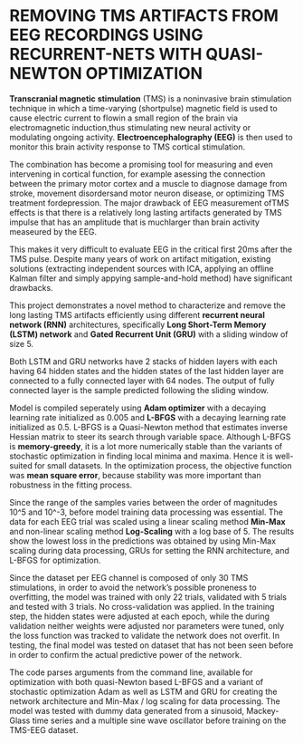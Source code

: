 # REMOVING TMS ARTIFACTS FROM EEG RECORDINGS USING RECURRENT-NETS WITH QUASI-NEWTON OPTIMIZATION 

**Transcranial  magnetic  stimulation**  (TMS)  is  a  noninvasive brain  stimulation  technique  in  which  a  time-varying  (shortpulse) magnetic field is used to cause electric current to flowin a small region of the brain via electromagnetic induction,thus stimulating new neural activity or modulating ongoing activity. **Electroencephalography (EEG)** is then used to monitor this brain activity response to TMS cortical stimulation.

The combination has become a promising tool for measuring and even intervening in cortical function, for example asessing the connection between the primary motor cortex and a muscle to diagnose damage from stroke, movement disordersand motor neuron disease, or optimizing TMS treatment fordepression.   The  major  drawback  of  EEG  measurement  ofTMS effects is that there is a relatively long lasting artifacts generated by TMS impulse that has an amplitude that is muchlarger than brain activity measeured by the EEG. 

This makes it very difficult to evaluate EEG in the critical first 20ms after the TMS pulse.  Despite many years of work on artifact mitigation, existing solutions (extracting independent sources with ICA, applying an offline Kalman filter and simply appying sample-and-hold method) have significant drawbacks.  

This project demonstrates a  novel  method  to  characterize  and  remove  the long lasting TMS artifacts efficiently using different **recurrent neural network (RNN)** architectures, specifically **Long Short-Term Memory  (LSTM)  network** and **Gated Recurrent Unit (GRU)** with a sliding window of size 5. 

Both LSTM and GRU networks have 2 stacks of hidden layers with each having 64 hidden states and the hidden states of the last hidden layer are connected to a fully connected layer with 64 nodes. The output of fully connected layer is the sample predicted following the sliding window. 

Model is compiled seperately using **Adam optimizer** with a decaying learning rate initialized as 0.005 and **L-BFGS** with a decaying learning rate initialized as 0.5. L-BFGS is a Quasi-Newton method that estimates inverse Hessian matrix to steer its search through variable space. Although L-BFGS is **memory-greedy**, it is a lot more numerically stable than the variants of stochastic optimization in finding local minima and maxima. Hence it is well-suited for small datasets. In the optimization process, the objective function was **mean square error**, because stability was more important than robustness in the fitting process. 

Since the range of the samples varies between the order of magnitudes 10^5 and 10^-3, before model training data processing was essential. The data for each EEG trial was scaled using a linear scaling method **Min-Max** and non-linear scaling method **Log-Scaling** with a log base of 5. The results show the lowest loss in the predictions was obtained by using Min-Max scaling during data processing, GRUs for setting the RNN architecture, and L-BFGS for optimization. 

Since the dataset per EEG channel is composed of only 30 TMS stimulations,  in order to avoid the network’s possible  proneness  to  overfitting,  the  model  was trained with only 22 trials, validated with 5 trials and tested with 3 trials. No cross-validation was applied. In the training step, the hidden states were adjusted at each epoch, while the during validation neither weights were adjusted nor parameters were tuned, only the loss function was tracked to validate the network does not overfit. In testing, the final model was tested on dataset that has not been seen before in order to confirm the actual predictive power of the network.

The code parses arguments from the command line, available for optimization with both quasi-Newton based L-BFGS and a variant of stochastic optimization Adam as well as LSTM and GRU for creating the network architecture and Min-Max / log scaling for data processing. The model was tested with dummy data generated from a sinusoid, Mackey-Glass time series and a multiple sine wave oscillator before training on the TMS-EEG dataset.
